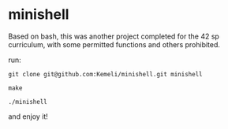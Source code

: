 # minishell

 Based on bash, this was another project completed for the 42 sp curriculum, with some permitted functions and others prohibited.

run:

```git clone git@github.com:Kemeli/minishell.git minishell```

```make``` 

```./minishell```  

and enjoy it!
